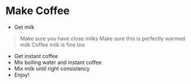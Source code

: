 # Make Coffee

- Get milk
> Make sure you have close milks
> Make sure this is perfectly warmed milk
> Coffee milk is fine too
- Get instant coffee
- Mix boiling water and instant coffee
- Mix milk until right consistency
- Enjoy!